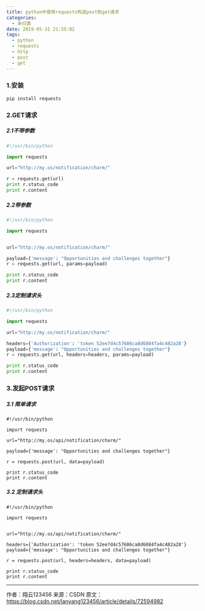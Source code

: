 ```yaml
---
title: python中使用requests构造post和get请求
categories:
  - 未归类
date: 2019-05-31 21:55:02
tags:
  - python
  - requests
  - http
  - post
  - get
---
```


### 1.安装

```
pip install requests
```

### 2.GET请求

##### 2.1不带参数

```python
#!/usr/bin/python

import requests

url="http://my.os/notification/charm/"

r = requests.get(url)
print r.status_code
print r.content
```

##### 2.2带参数

```python
#!/usr/bin/python

import requests


url="http://my.os/notification/charm/"

payload={'message': "Opportunities and challenges together"}
r = requests.get(url, params=payload)

print r.status_code
print r.content
```

##### 2.3定制请求头

```python
#!/usr/bin/python

import requests

url="http://my.os/notification/charm/"

headers={'Authorization': 'token 52ee7d4c57686ca8d6884fa4c482a28'}
payload={'message': "Opportunities and challenges together"}
r = requests.get(url, headers=headers, params=payload)

print r.status_code
print r.content
```

### 3.发起POST请求

##### 3.1 简单请求

```
#!/usr/bin/python

import requests

url="http://my.os/api/notification/charm/"

payload={'message': "Opportunities and challenges together"}

r = requests.post(url, data=payload)

print r.status_code
print r.content
```

##### 3.2 定制请求头

```
#!/usr/bin/python

import requests


url="http://my.os/api/notification/charm/"

headers={'Authorization': 'token 52ee7d4c57686ca8d6884fa4c482a28'}
payload={'message': "Opportunities and challenges together"}

r = requests.post(url, headers=headers, data=payload)

print r.status_code
print r.content
```

---------------------
作者：翔云123456 
来源：CSDN 
原文：https://blog.csdn.net/lanyang123456/article/details/72594982 
